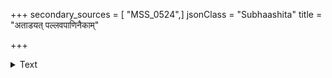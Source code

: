 +++
secondary_sources = [ "MSS_0524",]
jsonClass = "Subhaashita"
title = "अताडयत् पल्लवपाणिनैकाम्"

+++

<details><summary>Text</summary>

अताडयत् पल्लवपाणिनैकां पुष्पोच्चये राजवधूमशोकः।  
तच्छेदहेतोरलिपङ्कि भङ्ग्या व्याकृष्यते वासिलता स्मरेण॥
</details>
